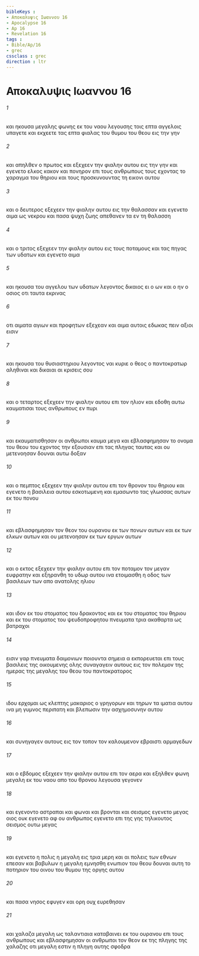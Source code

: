 ```yaml
---
bibleKeys : 
- Αποκαλυψις Ιωαννου 16
- Apocalypse 16
- Ap 16
- Revelation 16
tags : 
- Bible/Ap/16
- grec
cssclass : grec
direction : ltr
---
```


# Αποκαλυψις Ιωαννου 16

###### 1
και ηκουσα μεγαλης φωνης εκ του ναου λεγουσης τοις επτα αγγελοις υπαγετε και εκχεετε τας επτα φιαλας του θυμου του θεου εις την γην
###### 2
και απηλθεν ο πρωτος και εξεχεεν την φιαλην αυτου εις την γην και εγενετο ελκος κακον και πονηρον επι τους ανθρωπους τους εχοντας το χαραγμα του θηριου και τους προσκυνουντας τη εικονι αυτου
###### 3
και ο δευτερος εξεχεεν την φιαλην αυτου εις την θαλασσαν και εγενετο αιμα ως νεκρου και πασα ψυχη ζωης απεθανεν τα εν τη θαλασση
###### 4
και ο τριτος εξεχεεν την φιαλην αυτου εις τους ποταμους και τας πηγας των υδατων και εγενετο αιμα
###### 5
και ηκουσα του αγγελου των υδατων λεγοντος δικαιος ει ο ων και ο ην ο οσιος οτι ταυτα εκρινας
###### 6
οτι αιματα αγιων και προφητων εξεχεαν και αιμα αυτοις εδωκας πειν αξιοι εισιν
###### 7
και ηκουσα του θυσιαστηριου λεγοντος ναι κυριε ο θεος ο παντοκρατωρ αληθιναι και δικαιαι αι κρισεις σου
###### 8
και ο τεταρτος εξεχεεν την φιαλην αυτου επι τον ηλιον και εδοθη αυτω καυματισαι τους ανθρωπους εν πυρι
###### 9
και εκαυματισθησαν οι ανθρωποι καυμα μεγα και εβλασφημησαν το ονομα του θεου του εχοντος την εξουσιαν επι τας πληγας ταυτας και ου μετενοησαν δουναι αυτω δοξαν
###### 10
και ο πεμπτος εξεχεεν την φιαλην αυτου επι τον θρονον του θηριου και εγενετο η βασιλεια αυτου εσκοτωμενη και εμασωντο τας γλωσσας αυτων εκ του πονου
###### 11
και εβλασφημησαν τον θεον του ουρανου εκ των πονων αυτων και εκ των ελκων αυτων και ου μετενοησαν εκ των εργων αυτων
###### 12
και ο εκτος εξεχεεν την φιαλην αυτου επι τον ποταμον τον μεγαν ευφρατην και εξηρανθη το υδωρ αυτου ινα ετοιμασθη η οδος των βασιλεων των απο ανατολης ηλιου
###### 13
και ιδον εκ του στοματος του δρακοντος και εκ του στοματος του θηριου και εκ του στοματος του ψευδοπροφητου πνευματα τρια ακαθαρτα ως βατραχοι
###### 14
εισιν γαρ πνευματα δαιμονιων ποιουντα σημεια α εκπορευεται επι τους βασιλεις της οικουμενης ολης συναγαγειν αυτους εις τον πολεμον της ημερας της μεγαλης του θεου του παντοκρατορος
###### 15
ιδου ερχομαι ως κλεπτης μακαριος ο γρηγορων και τηρων τα ιματια αυτου ινα μη γυμνος περιπατη και βλεπωσιν την ασχημοσυνην αυτου
###### 16
και συνηγαγεν αυτους εις τον τοπον τον καλουμενον εβραιστι αρμαγεδων
###### 17
και ο εβδομος εξεχεεν την φιαλην αυτου επι τον αερα και εξηλθεν φωνη μεγαλη εκ του ναου απο του θρονου λεγουσα γεγονεν
###### 18
και εγενοντο αστραπαι και φωναι και βρονται και σεισμος εγενετο μεγας οιος ουκ εγενετο αφ ου ανθρωπος εγενετο επι της γης τηλικουτος σεισμος ουτω μεγας
###### 19
και εγενετο η πολις η μεγαλη εις τρια μερη και αι πολεις των εθνων επεσαν και βαβυλων η μεγαλη εμνησθη ενωπιον του θεου δουναι αυτη το ποτηριον του οινου του θυμου της οργης αυτου
###### 20
και πασα νησος εφυγεν και ορη ουχ ευρεθησαν
###### 21
και χαλαζα μεγαλη ως ταλαντιαια καταβαινει εκ του ουρανου επι τους ανθρωπους και εβλασφημησαν οι ανθρωποι τον θεον εκ της πληγης της χαλαζης οτι μεγαλη εστιν η πληγη αυτης σφοδρα
